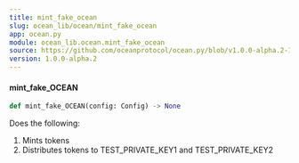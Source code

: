```yaml
---
title: mint_fake_ocean
slug: ocean_lib/ocean/mint_fake_ocean
app: ocean.py
module: ocean_lib.ocean.mint_fake_ocean
source: https://github.com/oceanprotocol/ocean.py/blob/v1.0.0-alpha.2-1-g9fb6083/ocean_lib/ocean/mint_fake_ocean.py
version: 1.0.0-alpha.2
---
```

#### mint\_fake\_OCEAN

```python
def mint_fake_OCEAN(config: Config) -> None
```

Does the following:
1. Mints tokens
2. Distributes tokens to TEST_PRIVATE_KEY1 and TEST_PRIVATE_KEY2


